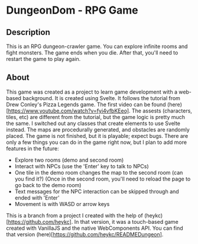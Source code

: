 # DungeonDom - RPG Game

## Description

This is an RPG dungeon-crawler game. You can explore infinite rooms and fight monsters. The game ends when you die. After that, you'll need to restart the game to play again.

## About

This game was created as a project to learn game development with a web-based background. It is created using Svelte. It follows the tutorial from Drew Conley's Pizza Legends game. The first video can be found (here)[https://www.youtube.com/watch?v=fyi4vfbKEeo]. The assests (characters, tiles, etc) are different from the tutorial, but the game logic is pretty much the same. I switched out any classes that create elements to use Svelte instead. The maps are procedurally generated, and obstacles are randomly placed. The game is not finished, but it is playable; expect bugs. There are only a few things you can do in the game right now, but I plan to add more features in the future:

- Explore two rooms (demo and second room)
- Interact with NPCs (use the 'Enter' key to talk to NPCs)
- One tile in the demo room changes the map to the second room (can you find it?) (Once in the second room, you'll need to reload the page to go back to the demo room)
- Text messages for the NPC interaction can be skipped through and ended with 'Enter'
- Movement is with WASD or arrow keys

This is a branch from a project I created with the help of (heykc)[https://github.com/heykc]. In that version, it was a touch-based game created with VanillaJS and the native WebComponents API. You can find that version (here)[https://github.com/heykc/READMEDungeon].
